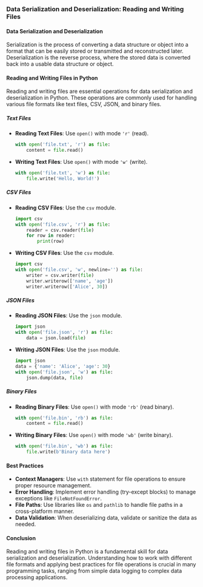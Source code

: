 ### Data Serialization and Deserialization: Reading and Writing Files

#### Data Serialization and Deserialization

Serialization is the process of converting a data structure or object into a format that can be easily stored or transmitted and reconstructed later. Deserialization is the reverse process, where the stored data is converted back into a usable data structure or object.

#### Reading and Writing Files in Python

Reading and writing files are essential operations for data serialization and deserialization in Python. These operations are commonly used for handling various file formats like text files, CSV, JSON, and binary files.

##### Text Files

- **Reading Text Files**: Use `open()` with mode `'r'` (read).

  ```python
  with open('file.txt', 'r') as file:
      content = file.read()
  ```

- **Writing Text Files**: Use `open()` with mode `'w'` (write).

  ```python
  with open('file.txt', 'w') as file:
      file.write('Hello, World!')
  ```

##### CSV Files

- **Reading CSV Files**: Use the `csv` module.

  ```python
  import csv
  with open('file.csv', 'r') as file:
      reader = csv.reader(file)
      for row in reader:
          print(row)
  ```

- **Writing CSV Files**: Use the `csv` module.

  ```python
  import csv
  with open('file.csv', 'w', newline='') as file:
      writer = csv.writer(file)
      writer.writerow(['name', 'age'])
      writer.writerow(['Alice', 30])
  ```

##### JSON Files

- **Reading JSON Files**: Use the `json` module.

  ```python
  import json
  with open('file.json', 'r') as file:
      data = json.load(file)
  ```

- **Writing JSON Files**: Use the `json` module.

  ```python
  import json
  data = {'name': 'Alice', 'age': 30}
  with open('file.json', 'w') as file:
      json.dump(data, file)
  ```

##### Binary Files

- **Reading Binary Files**: Use `open()` with mode `'rb'` (read binary).

  ```python
  with open('file.bin', 'rb') as file:
      content = file.read()
  ```

- **Writing Binary Files**: Use `open()` with mode `'wb'` (write binary).

  ```python
  with open('file.bin', 'wb') as file:
      file.write(b'Binary data here')
  ```

#### Best Practices

- **Context Managers**: Use `with` statement for file operations to ensure proper resource management.
- **Error Handling**: Implement error handling (try-except blocks) to manage exceptions like `FileNotFoundError`.
- **File Paths**: Use libraries like `os` and `pathlib` to handle file paths in a cross-platform manner.
- **Data Validation**: When deserializing data, validate or sanitize the data as needed.

#### Conclusion

Reading and writing files in Python is a fundamental skill for data serialization and deserialization. Understanding how to work with different file formats and applying best practices for file operations is crucial in many programming tasks, ranging from simple data logging to complex data processing applications.